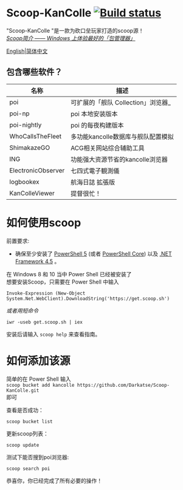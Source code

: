 # Scoop-KanColle [![Build status](https://img.shields.io/appveyor/ci/Darkatse/Scoop-KanColle/master.svg?style=popout&logo=appveyor&label=AppVeyor)](https://ci.appveyor.com/project/Darkatse/Scoop-KanColle/branch/master)

"Scoop-KanColle "是一款为砍口垒玩家打造的scoop源！  
[*Scoop简介 —— Windows 上体验最好的「包管理器」*](https://sspai.com/post/52496)

[English](https://github.com/Darkatse/Scoop-KanColle/blob/master/README.md)|[简体中文](https://github.com/Darkatse/Scoop-KanColle/blob/master/README_CN.md)  

包含哪些软件？
------------

| 名称 | 描述 |
|----------|-------------|
| poi | 可扩展的「舰队 Collection」浏览器_ |
| poi-np | poi 本地安装版本|
| poi-nightly | poi 的每夜构建版本 |
| WhoCallsTheFleet | 多功能kancolle数据库与舰队配置模拟 |
| ShimakazeGO | ACG相关网站综合辅助工具 |
| ING | 功能强大资源节省的kancolle浏览器 |
| ElectronicObserver | 七四式電子観測儀 |
| logbookex | 航海日誌 拡張版 |
| KanColleViewer | 提督很忙！ |



如何使用scoop
=====

前置要求:

* 确保至少安装了 [PowerShell 5](https://aka.ms/wmf5download) (或者 [PowerShell Core](https://docs.microsoft.com/en-us/powershell/scripting/install/installing-powershell-core-on-windows?view=powershell-6)) 以及 [.NET Framework 4.5](https://www.microsoft.com/net/download) 。


在 Windows 8 和 10 当中 Power Shell 已经被安装了  
想要安装Scoop，只需要在 Power Shell 中输入  

    Invoke-Expression (New-Object System.Net.WebClient).DownloadString('https://get.scoop.sh')  

*或者用短命令*  

    iwr -useb get.scoop.sh | iex

安装后请输入 `scoop help` 来查看指南。


如何添加该源
=====

简单的在 Power Shell 输入  
    `scoop bucket add kancolle https://github.com/Darkatse/Scoop-KanColle.git`  
即可
    
查看是否成功：

    scoop bucket list

更新scoop列表：

    scoop update
    
测试下能否搜到poi浏览器:
    
    scoop search poi

恭喜你，你已经完成了所有必要的操作！
